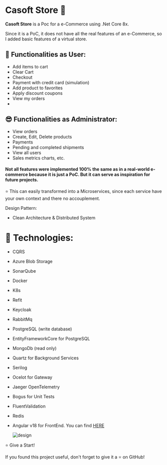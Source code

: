 # Casoft Store :rocket:

**Casoft Store** is a Poc for a e-Commerce using .Net Core 8x.

Since it is a PoC, it does not have all the real features of an e-Commerce, so I added basic features of a virtual store.

## :slightly_smiling_face: Functionalities as User:

- Add items to cart
- Clear Cart
- Checkout
- Payment with credit card (simulation)
- Add product to favorites
- Apply discount coupons
- View my orders
- 
## :sunglasses: Functionalities as Administrator:

- View orders
- Create, Edit, Delete products
- Payments
- Pending and completed shipments
- View all users
- Sales metrics charts, etc.

#### Not all features were implemented 100% the same as in a real-world e-commerce because it is just a PoC. But it can serve as inspiration for future projects.

⭐ This can easily transformed into a Microservices, since each  service have your own context and there no accouplement.

Design Pattern:

- Clean Architecture & Distributed System

# :game_die: Technologies:

- CQRS
- Azure Blob Storage
- SonarQube
- Docker
- K8s
- Refit
- Keycloak
- RabbitMq
- PostgreSQL (write database)
- EntityFrameworkCore for PostgreSQL
- MongoDb (read only)
- Quartz for Background Services
- Serilog
- Ocelot for Gateway
- Jaeger OpenTelemetry
- Bogus for Unit Tests
- FluentValidation
- Redis
- Angular v18 for FrontEnd. You can find [HERE](https://github.com/CesaragsUC/master-project-web)

  ![design](https://github.com/user-attachments/assets/2199c7e4-16dc-4ce0-803c-86c16162abae)


⭐ Give a Start!

If you found this project useful, don't forget to give it a ⭐ on GitHub!
